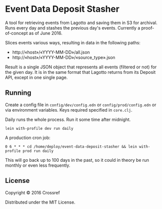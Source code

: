 # Event Data Deposit Stasher

A tool for retrieving events from Lagotto and saving them in S3 for archival. Runs every day and stashes the previous day's events. Currently a proof-of-concept as of June 2016.

Slices events various ways, resulting in data in the following paths:

 - http://«host»/«YYYY-MM-DD»/all.json
 - http://«host»/«YYYY-MM-DD»/«source_type».json

Result is a single JSON object that represents all events (filtered or not) for the given day. It is in the same format that Lagotto returns from its Deposit API, except in one single page.

## Running

Create a config file in `config/dev/config.edn` or `config/prod/config.edn` or via environment variables. Keys required specified in `core.clj`.

Daily runs the whole process. Run it some time after midnight.

    lein with-profile dev run daily

A production cron job:

    0 6 * * * cd /home/deploy/event-data-deposit-stasher && lein with-profile prod run daily

This will go back up to 100 days in the past, so it could in theory be run monthly or even less frequently.

## License

Copyright © 2016 Crossref

Distributed under the MIT License.
